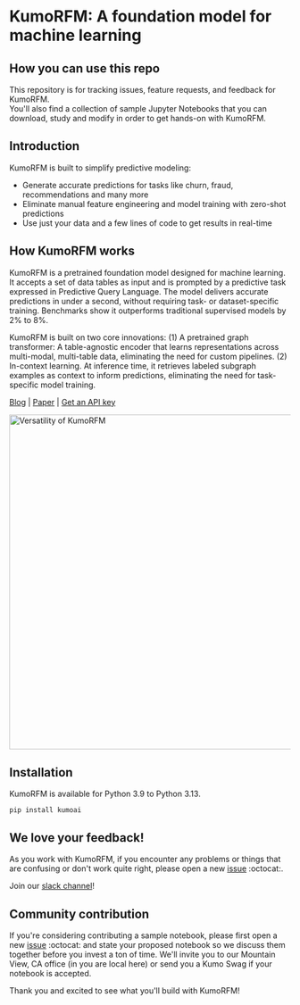 # KumoRFM: A foundation model for machine learning

## How you can use this repo
This repository is for tracking issues, feature requests, and feedback for KumoRFM.  
You'll also find a collection of sample Jupyter Notebooks that you can download, study and modify in order to get hands-on with KumoRFM.

## Introduction

KumoRFM is built to simplify predictive modeling:
- Generate accurate predictions for tasks like churn, fraud, recommendations and many more
- Eliminate manual feature engineering and model training with zero-shot predictions
- Use just your data and a few lines of code to get results in real-time

## How KumoRFM works
KumoRFM is a pretrained foundation model designed for machine learning. It accepts a set of data tables as input and is prompted by a predictive task expressed in Predictive Query Language. The model delivers accurate predictions in under a second, without requiring task- or dataset-specific training. Benchmarks show it outperforms traditional supervised models by 2% to 8%.

KumoRFM is built on two core innovations: (1) A pretrained graph transformer: A table-agnostic encoder that learns representations across multi-modal, multi-table data, eliminating the need for custom pipelines. (2) In-context learning. At inference time, it retrieves labeled subgraph examples as context to inform predictions, eliminating the need for task-specific model training. 

[Blog](https://kumo.ai/company/news/kumo-relational-foundation-model/) | [Paper](https://kumo.ai/research/kumo_relational_foundation_model.pdf) | [Get an API key](https://kumorfm.ai/) 

<div align="left">
  <img src="https://kumo-sdk-public.s3.us-west-2.amazonaws.com/rfm-colabs/rfm-tasks.png"
       alt="Versatility of KumoRFM"
       width="600"
</div>

## Installation
KumoRFM is available for Python 3.9 to Python 3.13.
```
pip install kumoai
```

## We love your feedback!
As you work with KumoRFM, if you encounter any problems or things that are confusing or don't work quite right, please open a new [issue](https://github.com/kumo-ai/kumo-rfm/issues) :octocat:.

Join our [slack channel](https://join.slack.com/t/kumoaibuilders/shared_invite/zt-39jecw428-WYcsbIPJIpc80S2U5hSdyw)!

## Community contribution
If you're considering contributing a sample notebook, please first open a new [issue](https://github.com/kumo-ai/kumo-rfm/issues) :octocat: and state your proposed notebook so we discuss them together before you invest a ton of time. We'll invite you to our Mountain View, CA office (in you are local here) or send you a Kumo Swag if your notebook is accepted.

Thank you and excited to see what you'll build with KumoRFM!
